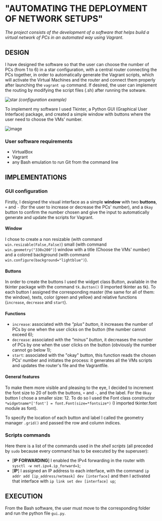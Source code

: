 # "AUTOMATING THE DEPLOYMENT OF NETWORK SETUPS"
*The project consists of the development of a software that helps build a virtual network of PCs in an automated way using Vagrant.*
## DESIGN
I have designed the software so that the user can choose the number of PCs (from 1 to 6) in a star configuration, with a central router connecting the PCs together, in order to automatically generate the Vagrant scripts, which will activate the Virtual Machines and the router and connect them properly after launching the `vagrant up` command. If desired, the user can implement the routing by modifying the script files (.sh) after running the sotware.

![star](https://user-images.githubusercontent.com/89995099/170241546-8de5decb-9faa-49d7-8b0e-7799285b0b9f.jpg) *(configuration example)*

To implement my software I used Tkinter, a Python GUI (Graphical User Interface) package, and created a simple window with buttons where the user need to choose the VMs' number. 

![image](https://user-images.githubusercontent.com/89995099/178014871-dcc48f48-5cf8-472d-ad01-0ee27f511a33.png)

### User software requirements
- VirtualBox 
- Vagrant
- any Bash emulation to run Git from the command line

## IMPLEMENTATIONS
### GUI configuration
Firstly, I designed the visual interface as a simple **window** with two **buttons**, `+` and `-` (for the user to increase or decrease the PCs' number), and a `Okay` button to confirm the number chosen and give the input to automatically generate and update the scripts for Vagrant.
#### Window 
I chose to create a non resizable (with command `win.resizable(False,False)`) small (with command `win.geometry("330x200")`) window with a title (Choose the VMs' number) and a colored background (with command `win.configure(background="lightblue")`). 
#### Buttons
In order to create the buttons I used the widget class Button, available in the tkinter package with the command `tk.Button()` (I imported tkinter as tk). To each button I assigned the corresponding master (the same for all of them: the window), texts, color (green and yellow) and relative functions (`increase`, `decrease` and `start`). 
#### Functions
- `increase`: associated with the *"plus" button*, it increases the number of PCs by one when the user clicks on the button (the number cannot exceed 6);
- `decrease`: associated with the *"minus" button*, it decreases the number of PCs by one when the user clicks on the button (obviously the number cannot go below 1);
- `start`: associated with the "okay" button, this function reads the chosen PCs' number and initiates the process: it generates all the VMs scripts and updates the router's file and the Vagrantfile. 
#### General features
To make them more visible and pleasing to the eye, I decided to increment the font size to 20 of both the buttons, `+` and `-`, and the label. For the `Okay` button I chose a smaller size: 12. To do so I used the Font class constructor `*widgetname*['font'] = font.Font(size=*fontsize*)` (I imported tkinter.font module as font). 

To specify the location of each button and label I called the geometry manager `.grid()` and passed the row and column indices.   
### Scripts commands 
Here there is a list of the commands used in the *shell scripts* (all preceded by `sudo` because every command has to be executed by the superuser):
- [**IP FORWARDING**] I enabled the IPv4 forwarding in the router with `sysctl -w net.ipv4.ip_forward=1`;
- [**IP**] I assigned an IP address to each interface, with the command `ip addr add [ip_address/netmask] dev [interface]` and then I activated that interface with `ip link set dev [interface] up`;

## EXECUTION
From the Bash software, the user must move to the corresponding folder and run the python file `gui.py`. 
